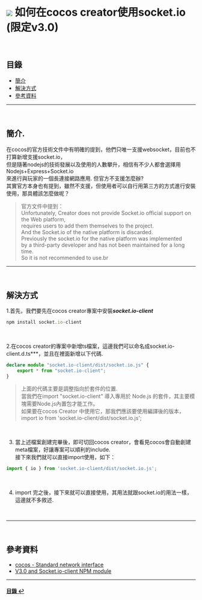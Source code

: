 # ![](https://drive.google.com/uc?id=10INx5_pkhMcYRdx_OO4rXNXxcsvPtBYq) 如何在cocos creator使用socket.io (限定v3.0)

<br>

<!--ts-->
## 目錄
* [簡介](#簡介)
* [解決方式](#解決方式)
* [參考資料](#參考資料)
<!--te-->

---
<br>

## 簡介.
在cocos的官方技術文件中有明確的提到，他們只唯一支援websocket，目前也不打算新增支援socket.io，<br>
但是隨著nodejs的技術發展以及使用的人數攀升，相信有不少人都會選擇用Nodejs+Express+Socket.io <br>
來進行與玩家的一個長連接網路應用. 但官方不支援怎麼辦? <br>
其實官方本身也有提到，雖然不支援，但使用者可以自行用第三方的方式進行安裝使用，那具體該怎麼做呢？<br>

> 官方文件中提到：<br>
> Unfortunately, Creator does not provide Socket.io official support on the Web platform,<br>
> requires users to add them themselves to the project.<br> 
> And the Socket.io of the native platform is discarded.<br>
> Previously the socket.io for the native platform was implemented <br>
> by a third-party developer and has not been maintained for a long time.<br>
> So it is not recommended to use.br

---
<br>

## 解決方式
1.首先，我們要先在cocos creator專案中安裝***socket.io-client***
```typescript
npm install socket.io-client
```

<br>

2.在cocos creator的專案中新增ts檔案，這邊我們可以命名成socket.io-client.d.ts***，並且在裡面新增以下代碼.
```typescript
declare module "socket.io-client/dist/socket.io.js" {
    export * from "socket.io-client";
}
```
> 上面的代碼主要是調整指向於套件的位置. <br>
> 當我們在import "socket.io-client" 導入專用於 Node.js 的套件，其主要模塊需要Node.js內置包才能工作。<br>
> 如果要在cocos Creator 中使用它，那我們應該要使用編譯後的版本，<br>
> import io from 'socket.io-client/dist/socket.io.js';<br>

<br>

3. 當上述檔案創建完畢後，即可切回cocos creator，會看見cocos會自動創建meta檔案，好讓專案可以順利的include.<br>
接下來我們就可以直接import使用，如下：
```typescript
import { io } from 'socket.io-client/dist/socket.io.js';
```

<br>

4. import 完之後，接下來就可以直接使用，其用法就跟socket.io的用法一樣，這邊就不多敘述.

<br>

---
<br>

## 參考資料
* [cocos - Standard network interface](https://docs.cocos.com/creator/2.4/manual/en/scripting/network.html) <br>
* [V3.0 and Socket.io-client NPM module](https://discuss.cocos2d-x.org/t/v3-0-and-socket-io-client-npm-module/52910) <br>

---
<!--ts-->
#### [目錄 ↩](#目錄)
<!--te-->
